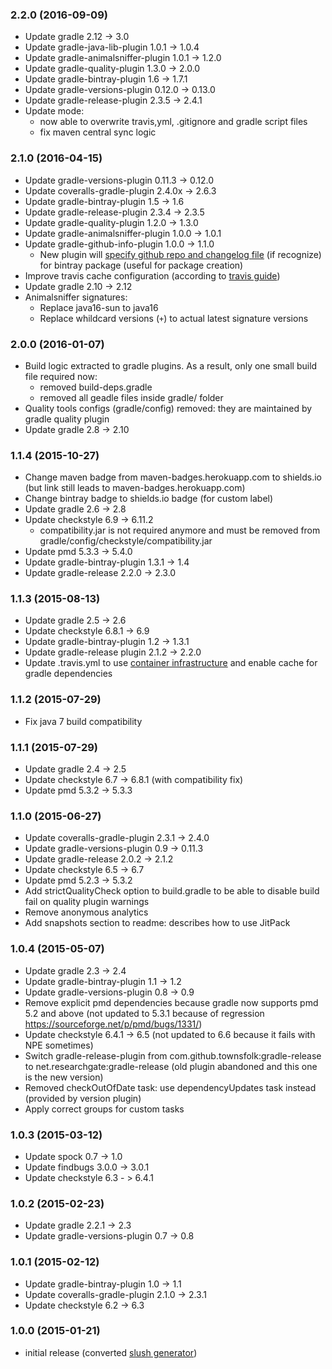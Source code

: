 ### 2.2.0 (2016-09-09)
* Update gradle 2.12 -> 3.0
* Update gradle-java-lib-plugin 1.0.1 -> 1.0.4
* Update gradle-animalsniffer-plugin 1.0.1 -> 1.2.0
* Update gradle-quality-plugin 1.3.0 -> 2.0.0
* Update gradle-bintray-plugin 1.6 -> 1.7.1
* Update gradle-versions-plugin 0.12.0 -> 0.13.0
* Update gradle-release-plugin 2.3.5 -> 2.4.1  
* Update mode:
  - now able to overwrite travis,yml, .gitignore and gradle script files 
  - fix maven central sync logic

### 2.1.0 (2016-04-15)
* Update gradle-versions-plugin 0.11.3 -> 0.12.0
* Update coveralls-gradle-plugin 2.4.0x -> 2.6.3
* Update gradle-bintray-plugin 1.5 -> 1.6
* Update gradle-release-plugin 2.3.4 -> 2.3.5
* Update gradle-quality-plugin 1.2.0 -> 1.3.0
* Update gradle-animalsniffer-plugin 1.0.0 -> 1.0.1
* Update gradle-github-info-plugin 1.0.0 -> 1.1.0
    - New plugin will [specify github repo and changelog file](https://github.com/xvik/gradle-github-info-plugin#comjfrogbintray) 
    (if recognize) for bintray package (useful for package creation)
* Improve travis cache configuration (according to [travis guide](https://docs.travis-ci.com/user/languages/java/#Caching))
* Update gradle 2.10 -> 2.12 
* Animalsniffer signatures:
    - Replace java16-sun to java16
    - Replace whildcard versions (`+`) to actual latest signature versions

### 2.0.0 (2016-01-07)
* Build logic extracted to gradle plugins. As a result, only one small build file required now:
    - removed build-deps.gradle
    - removed all geadle files inside gradle/ folder
* Quality tools configs (gradle/config) removed: they are maintained by gradle quality plugin
* Update gradle 2.8 -> 2.10     

### 1.1.4 (2015-10-27)
* Change maven badge from maven-badges.herokuapp.com to shields.io (but link still leads to maven-badges.herokuapp.com) 
* Change bintray badge to shields.io badge (for custom label)
* Update gradle 2.6 -> 2.8
* Update checkstyle 6.9 -> 6.11.2
    - compatibility.jar is not required anymore and must be removed from gradle/config/checkstyle/compatibility.jar
* Update pmd 5.3.3 -> 5.4.0
* Update gradle-bintray-plugin 1.3.1 -> 1.4
* Update gradle-release 2.2.0 -> 2.3.0    

### 1.1.3 (2015-08-13)
* Update gradle 2.5 -> 2.6
* Update checkstyle 6.8.1 -> 6.9
* Update gradle-bintray-plugin 1.2 -> 1.3.1
* Update gradle-release plugin 2.1.2 -> 2.2.0
* Update .travis.yml to use [container infrastructure](http://docs.travis-ci.com/user/migrating-from-legacy) and enable cache for gradle dependencies

### 1.1.2 (2015-07-29)
* Fix java 7 build compatibility

### 1.1.1 (2015-07-29)
* Update gradle 2.4 -> 2.5
* Update checkstyle 6.7 -> 6.8.1 (with compatibility fix)
* Update pmd 5.3.2 -> 5.3.3

### 1.1.0 (2015-06-27)
* Update coveralls-gradle-plugin 2.3.1 -> 2.4.0
* Update gradle-versions-plugin 0.9 -> 0.11.3
* Update gradle-release 2.0.2 -> 2.1.2
* Update checkstyle 6.5 -> 6.7
* Update pmd 5.2.3 -> 5.3.2
* Add strictQualityCheck option to build.gradle to be able to disable build fail on quality plugin warnings
* Remove anonymous analytics
* Add snapshots section to readme: describes how to use JitPack 

### 1.0.4 (2015-05-07)
* Update gradle 2.3 -> 2.4
* Update gradle-bintray-plugin 1.1 -> 1.2
* Update gradle-versions-plugin 0.8 -> 0.9
* Remove explicit pmd dependencies because gradle now supports pmd 5.2 and above (not updated to 5.3.1 because of regression https://sourceforge.net/p/pmd/bugs/1331/)
* Update checkstyle 6.4.1 -> 6.5 (not updated to 6.6 because it fails with NPE sometimes)
* Switch gradle-release-plugin from com.github.townsfolk:gradle-release to net.researchgate:gradle-release (old plugin abandoned and this one is the new version)
* Removed checkOutOfDate task: use dependencyUpdates task instead (provided by version plugin)
* Apply correct groups for custom tasks

### 1.0.3 (2015-03-12)
* Update spock 0.7 -> 1.0
* Update findbugs 3.0.0 -> 3.0.1
* Update checkstyle 6.3 - > 6.4.1

### 1.0.2 (2015-02-23)
* Update gradle 2.2.1 -> 2.3
* Update gradle-versions-plugin 0.7 -> 0.8

### 1.0.1 (2015-02-12)
* Update gradle-bintray-plugin 1.0 -> 1.1
* Update coveralls-gradle-plugin 2.1.0 -> 2.3.1
* Update checkstyle 6.2 -> 6.3

### 1.0.0 (2015-01-21)
* initial release (converted [slush generator](https://github.com/xvik/slush-lib-java))
